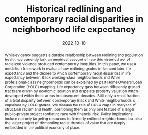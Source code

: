 ---
abstract: While evidence suggests a durable relationship between redlining and population health, we currently lack an empirical account of how this historical act of racialized violence produced contemporary inequities. In this paper, we use a mediation framework to evaluate how redlining grades influenced later life expectancy and the degree to which contemporary racial disparities in life expectancy between Black working-class neighborhoods and White professional-class neighborhoods can be explained by past Home Owners’ Loan Corporation (HOLC) mapping. Life expectancy gaps between differently graded tracts are driven by economic isolation and disparate property valuation which developed within these areas in subsequent decades. Still, only a small fraction of a total disparity between contemporary Black and White neighborhoods is explained by HOLC grades. We discuss the role of HOLC maps in analyses of structural racism and health, positioning them as only one feature of a larger public–private project conflating race with financial risk. Policy implications include not only targeting resources to formerly redlined neighborhoods but also the larger project of dismantling racist theories of value that are deeply embedded in the political economy of place.
authors:
- admin
- Michael Esposito
date: "2022-10-10"
doi: ""
featured: false
image:
  focal_point: ""
  preview_only: false
projects: []
publication: '*Social Forces*'
publication_short: ""
publication_types:
- "2"
publishDate: "2022-10-10"
summary: _Published in **Social Forces**._ 
tags:
title: 'Historical redlining and contemporary racial disparities in neighborhood life expectancy'
url_code: ""
url_dataset: ""
url_pdf: "media/Graetz_2023_Social_Forces.pdf"
url_poster: ""
url_project: ""
url_slides: ""
url_source: ""
url_video: ""
links:
- name: Blog
  url: https://www.climateandcommunity.org/redlining-and-environmental-risk
---